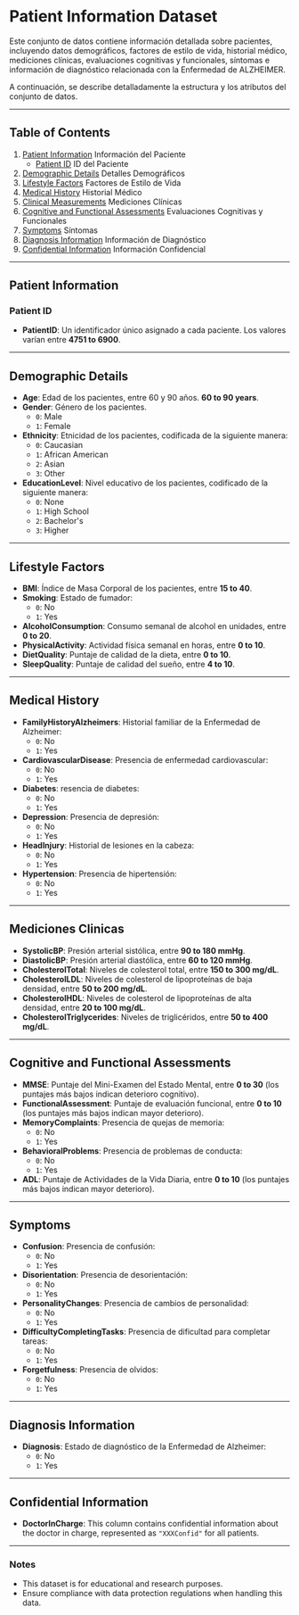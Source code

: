 # Patient Information Dataset

Este conjunto de datos contiene información detallada sobre pacientes, incluyendo datos demográficos, factores de estilo de vida, historial médico, mediciones clínicas, evaluaciones cognitivas y funcionales, síntomas e información de diagnóstico relacionada con la Enfermedad de ALZHEIMER.

A continuación, se describe detalladamente la estructura y los atributos del conjunto de datos.

---

## Table of Contents

1. [Patient Information](#patient-information) Información del Paciente
   - [Patient ID](#patient-id) ID del Paciente
2. [Demographic Details](#demographic-details) Detalles Demográficos
3. [Lifestyle Factors](#lifestyle-factors) Factores de Estilo de Vida
4. [Medical History](#medical-history) Historial Médico
5. [Clinical Measurements](#clinical-measurements) Mediciones Clínicas
6. [Cognitive and Functional Assessments](#cognitive-and-functional-assessments) Evaluaciones Cognitivas y Funcionales
7. [Symptoms](#symptoms) Síntomas
8. [Diagnosis Information](#diagnosis-information) Información de Diagnóstico
9. [Confidential Information](#confidential-information) Información Confidencial

---

## Patient Information

### Patient ID

- **PatientID**: Un identificador único asignado a cada paciente. Los valores varían entre **4751 to 6900**.

---

## Demographic Details

- **Age**: Edad de los pacientes, entre 60 y 90 años. **60 to 90 years**.
- **Gender**: Género de los pacientes.
  - `0`: Male
  - `1`: Female
- **Ethnicity**: Etnicidad de los pacientes, codificada de la siguiente manera:
  - `0`: Caucasian
  - `1`: African American
  - `2`: Asian
  - `3`: Other
- **EducationLevel**: Nivel educativo de los pacientes, codificado de la siguiente manera:
  - `0`: None
  - `1`: High School
  - `2`: Bachelor's
  - `3`: Higher

---

## Lifestyle Factors

- **BMI**: Índice de Masa Corporal de los pacientes, entre **15 to 40**.
- **Smoking**: Estado de fumador:
  - `0`: No
  - `1`: Yes
- **AlcoholConsumption**: Consumo semanal de alcohol en unidades, entre **0 to 20**.
- **PhysicalActivity**: Actividad física semanal en horas, entre **0 to 10**.
- **DietQuality**: Puntaje de calidad de la dieta, entre **0 to 10**.
- **SleepQuality**: Puntaje de calidad del sueño, entre **4 to 10**.

---

## Medical History

- **FamilyHistoryAlzheimers**: Historial familiar de la Enfermedad de Alzheimer:
  - `0`: No
  - `1`: Yes
- **CardiovascularDisease**: Presencia de enfermedad cardiovascular:
  - `0`: No
  - `1`: Yes
- **Diabetes**: resencia de diabetes:
  - `0`: No
  - `1`: Yes
- **Depression**: Presencia de depresión:
  - `0`: No
  - `1`: Yes
- **HeadInjury**: Historial de lesiones en la cabeza:
  - `0`: No
  - `1`: Yes
- **Hypertension**: Presencia de hipertensión:
  - `0`: No
  - `1`: Yes

---

## Mediciones Clinicas

- **SystolicBP**: Presión arterial sistólica, entre **90 to 180 mmHg**.
- **DiastolicBP**: Presión arterial diastólica, entre **60 to 120 mmHg**.
- **CholesterolTotal**: Niveles de colesterol total, entre **150 to 300 mg/dL**.
- **CholesterolLDL**: Niveles de colesterol de lipoproteínas de baja densidad, entre **50 to 200 mg/dL**.
- **CholesterolHDL**: Niveles de colesterol de lipoproteínas de alta densidad, entre **20 to 100 mg/dL**.
- **CholesterolTriglycerides**: Niveles de triglicéridos, entre **50 to 400 mg/dL**.

---

## Cognitive and Functional Assessments

- **MMSE**: Puntaje del Mini-Examen del Estado Mental, entre **0 to 30** (los puntajes más bajos indican deterioro cognitivo).
- **FunctionalAssessment**: Puntaje de evaluación funcional, entre **0 to 10** (los puntajes más bajos indican mayor deterioro).
- **MemoryComplaints**: Presencia de quejas de memoria:
  - `0`: No
  - `1`: Yes
- **BehavioralProblems**: Presencia de problemas de conducta:
  - `0`: No
  - `1`: Yes
- **ADL**: Puntaje de Actividades de la Vida Diaria, entre **0 to 10** (los puntajes más bajos indican mayor deterioro).

---

## Symptoms

- **Confusion**: Presencia de confusión:
  - `0`: No
  - `1`: Yes
- **Disorientation**: Presencia de desorientación:
  - `0`: No
  - `1`: Yes
- **PersonalityChanges**: Presencia de cambios de personalidad:
  - `0`: No
  - `1`: Yes
- **DifficultyCompletingTasks**: Presencia de dificultad para completar tareas:
  - `0`: No
  - `1`: Yes
- **Forgetfulness**: Presencia de olvidos:
  - `0`: No
  - `1`: Yes

---

## Diagnosis Information

- **Diagnosis**: Estado de diagnóstico de la Enfermedad de Alzheimer:
  - `0`: No
  - `1`: Yes

---

## Confidential Information

- **DoctorInCharge**: This column contains confidential information about the doctor in charge, represented as `"XXXConfid"` for all patients.

---

### Notes

- This dataset is for educational and research purposes.
- Ensure compliance with data protection regulations when handling this data.
